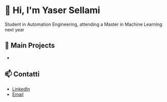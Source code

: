 # 👋 Hi, I'm Yaser Sellami
Student in Automation Engineering, attending a Master in Machine Learning next year

## 🚀 Main Projects
-

## 📫 Contatti
- [LinkedIn](https://www.linkedin.com/in/yaser-sellami-833801357)
- [Email](yasersellami81@gmail.com)

